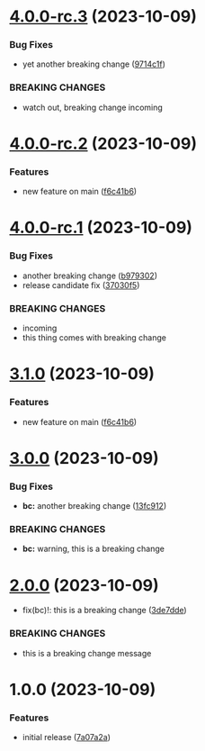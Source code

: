# [4.0.0-rc.3](https://github.com/arnautov-anton/test-release-rc/compare/v4.0.0-rc.2...v4.0.0-rc.3) (2023-10-09)


### Bug Fixes

* yet another breaking change ([9714c1f](https://github.com/arnautov-anton/test-release-rc/commit/9714c1f5ff57c86161d8a27986a4832d0dc06dbd))


### BREAKING CHANGES

* watch out, breaking change incoming

# [4.0.0-rc.2](https://github.com/arnautov-anton/test-release-rc/compare/v4.0.0-rc.1...v4.0.0-rc.2) (2023-10-09)


### Features

* new feature on main ([f6c41b6](https://github.com/arnautov-anton/test-release-rc/commit/f6c41b6773a6159515c0266eb7e1f626ca9cdda4))

# [4.0.0-rc.1](https://github.com/arnautov-anton/test-release-rc/compare/v3.0.0...v4.0.0-rc.1) (2023-10-09)


### Bug Fixes

* another breaking change ([b979302](https://github.com/arnautov-anton/test-release-rc/commit/b979302db959db97db384ceeda49a57740d8e112))
* release candidate fix ([37030f5](https://github.com/arnautov-anton/test-release-rc/commit/37030f542877bed198a7f89991c790c31655a03b))


### BREAKING CHANGES

* incoming
* this thing comes with breaking change
# [3.1.0](https://github.com/arnautov-anton/test-release-rc/compare/v3.0.0...v3.1.0) (2023-10-09)


### Features

* new feature on main ([f6c41b6](https://github.com/arnautov-anton/test-release-rc/commit/f6c41b6773a6159515c0266eb7e1f626ca9cdda4))

# [3.0.0](https://github.com/arnautov-anton/test-release-rc/compare/v2.0.0...v3.0.0) (2023-10-09)


### Bug Fixes

* **bc:** another breaking change ([13fc912](https://github.com/arnautov-anton/test-release-rc/commit/13fc9125334c47c50c6130e191f7bacebcd9103f))


### BREAKING CHANGES

* **bc:** warning, this is a breaking change

# [2.0.0](https://github.com/arnautov-anton/test-release-rc/compare/v1.0.0...v2.0.0) (2023-10-09)


* fix(bc)!: this is a breaking change ([3de7dde](https://github.com/arnautov-anton/test-release-rc/commit/3de7dde369eba2ae5f8e2750c42db17ee0666758))


### BREAKING CHANGES

* this is a breaking change message

# 1.0.0 (2023-10-09)


### Features

* initial release ([7a07a2a](https://github.com/arnautov-anton/test-release-rc/commit/7a07a2ac85bcbef36e671647cfc690e01cb58b2d))
